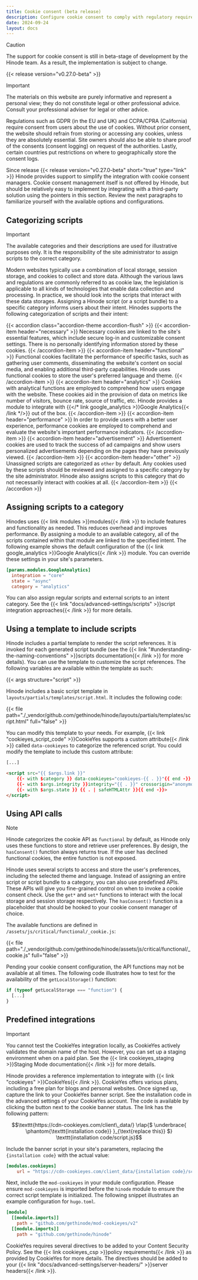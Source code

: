 ```yaml
---
title: Cookie consent (beta release)
description: Configure cookie consent to comply with regulatory requirements.
date: 2024-09-24
layout: docs
---
```


> [!CAUTION]
> The support for cookie consent is still in beta-stage of development by the Hinode team. As a result, the implementation is subject to change.

{{< release version="v0.27.0-beta" >}}

> [!IMPORTANT]
> The materials on this website are purely informative and represent a personal view; they do not constitute legal or other professional advice. Consult your professional adviser for legal or other advice.

Regulations such as GDPR (in the EU and UK) and CCPA/CPRA (California) require consent from users about the use of cookies. Without prior consent, the website should refrain from storing or accessing any cookies, unless they are absolutely essential. Site owners should also be able to share proof of the consents (consent logging) on request of the authorities. Lastly, certain countries put restrictions on where to geographically store the consent logs.

Since release {{< release version="v0.27.0-beta" short="true" type="link" >}} Hinode provides support to simplify the integration with cookie consent managers. Cookie consent management itself is not offered by Hinode, but should be relatively easy to implement by integrating with a third-party solution using the pointers in this section. Review the next paragraphs to familiarize yourself with the available options and configurations.

## Categorizing scripts

> [!IMPORTANT]
> The available categories and their descriptions are used for illustrative purposes only. It is the responsibility of the site administrator to assign scripts to the correct category.

Modern websites typically use a combination of local storage, session storage, and cookies to collect and store data. Although the various laws and regulations are commonly referred to as cookie law, the legislation is applicable to all kinds of technologies that enable data collection and processing. In practice, we should look into the scripts that interact with these data storages. Assigning a Hinode script (or a script bundle) to a specific category informs users about their intent. Hinodes supports the following categorization of scripts and their intent:

<!-- markdownlint-disable MD037 -->
{{< accordion class="accordion-theme accordion-flush" >}}
  {{< accordion-item header="necessary" >}}
    Necessary cookies are linked to the site's essential features, which include secure log-in and customizable consent settings. There is no personally identifying information stored by these cookies.
  {{< /accordion-item >}}
  {{< accordion-item header="functional" >}}
    Functional cookies facilitate the performance of specific tasks, such as gathering user comments, disseminating the website's content on social media, and enabling additional third-party capabilities. Hinode uses functional cookies to store the user's preferred language and theme.
  {{< /accordion-item >}}
  {{< accordion-item header="analytics" >}}
    Cookies with analytical functions are employed to comprehend how users engage with the website. These cookies aid in the provision of data on metrics like number of visitors, bounce rate, source of traffic, etc. Hinode provides a module to integrate with {{</* link google_analytics >}}Google Analytics{{< /link */>}} out of the box.
  {{< /accordion-item >}}
  {{< accordion-item header="performance" >}}
    In order to provide users with a better user experience, performance cookies are employed to comprehend and evaluate the website's important performance indicators.
  {{< /accordion-item >}}
  {{< accordion-item header="advertisement" >}}
    Advertisement cookies are used to track the success of ad campaigns and show users personalized advertisements depending on the pages they have previously viewed.
  {{< /accordion-item >}}
  {{< accordion-item header="other" >}}
    Unassigned scripts are categorized as `other` by default. Any cookies used by these scripts should be reviewed and assigned to a specific category by the site administrator. Hinode also assigns scripts to this category that do not necessarily interact with cookies at all.
  {{< /accordion-item >}}
{{< /accordion >}}
<!-- markdownlint-enable MD037 -->

## Assigning scripts to a category

Hinodes uses {{< link modules >}}modules{{< /link >}} to include features and functionality as needed. This reduces overhead and improves performance. By assigning a module to an available category, all of the scripts contained within that module are linked to the specified intent. The following example shows the default configuration of the {{< link google_analytics >}}Google Analytics{{< /link >}} module. You can override these settings in your site's parameters.

```toml
[params.modules.GoogleAnalytics]
  integration = "core"
  state = "async"
  category = "analytics"
```

You can also assign regular scripts and external scripts to an intent category. See the {{< link "docs/advanced-settings/scripts" >}}script integration approaches{{< /link >}} for more details.

## Using a template to include scripts

Hinode includes a partial template to render the script references. It is invoked for each generated script bundle (see the {{< link "#understanding-the-naming-conventions" >}}scripts documentation{{< /link >}} for more details). You can use the template to customize the script references. The following variables are available within the template as such:

{{< args structure="script" >}}

Hinode includes a basic script template in `layouts/partials/templates/script.html`. It includes the following code:

{{< file path="./_vendor/github.com/gethinode/hinode/layouts/partials/templates/script.html" full="false" >}}

You can modify this template to your needs. For example, {{< link "cookieyes_script_code" >}}CookieYes supports a custom attribute{{< /link >}} called `data-cookieyes` to categorize the referenced script. You could modify the template to include this custom attribute:

```html {hl_lines=[4]}
[...]

<script src="{{ $args.link }}"
    {{- with $category }} data-cookieyes="cookieyes-{{ . }}"{{ end -}}
    {{- with $args.integrity }}integrity="{{ . }}" crossorigin="anonymous"{{ end }}
    {{- with $args.state }} {{ . | safeHTMLAttr }}{{ end -}}>
</script>
```

## Using API calls

> [!NOTE]
> Hinode categorizes the cookie API as `functional` by default, as Hinode only uses these functions to store and retrieve user preferences. By design, the `hasConsent()` function always returns true. If the user has declined functional cookies, the entire function is not exposed.

Hinode uses several scripts to access and store the user's preferences, including the selected theme and language. Instead of assigning an entire script or script bundle to a category, you can also use predefined APIs. These APIs will give you fine-grained control on when to invoke a cookie consent check. Use the `get*` and `set*` functions to interact with the local storage and session storage respectively. The `hasConsent()` function is a placeholder that should be hooked to your cookie consent manager of choice.

The available functions are defined in `/assets/js/critical/functional/_cookie.js`:

{{< file path="./_vendor/github.com/gethinode/hinode/assets/js/critical/functional/_cookie.js" full="false" >}}

Pending your cookie consent configuration, the API functions may not be available at all times. The following code illustrates how to test for the availability of the `getLocalStorage()` function:

```js
if (typeof getLocalStorage === "function") {
  [...]
}
```

## Predefined integrations

> [!IMPORTANT]
> You cannot test the CookieYes integration locally, as CookieYes actively validates the domain name of the host. However, you can set up a staging environment when on a paid plan. See the {{< link cookieyes_staging >}}Staging Mode documentation{{< /link >}} for more details.

Hinode provides a reference implementation to integrate with {{< link "cookieyes" >}}CookieYes{{< /link >}}. CookieYes offers various plans, including a free plan for blogs and personal websites. Once signed up, capture the link to your CookieYes banner script. See the installation code in the advanced settings of your CookieYes account. The code is available by clicking the button next to the cookie banner status. The link has the following pattern:

```math {class="mb-4"}
\texttt{https://cdn-cookieyes.com/client\_data/}

\rlap{$
    \underbrace{
        \phantom{\texttt{installation code}}
    }_{\text{replace this}}
$}

\texttt{installation code/script.js}
```

Include the banner script in your site's parameters, replacing the `{installation code}` with the actual value:

```toml
[modules.cookieyes]
    url = "https://cdn-cookieyes.com/client_data/{installation code}/script.js"
```

Next, include the `mod-cookieyes` in your module configuration. Please ensure `mod-cookieyes` is imported before the `hinode` module to ensure the correct script template is initialized. The following snippet illustrates an example configuration for `hugo.toml`.

```toml
[module]
  [[module.imports]]
    path = "github.com/gethinode/mod-cookieyes/v2"
  [[module.imports]]
    path = "github.com/gethinode/hinode"
```

CookieYes requires several directives to be added to your Content Security Policy. See the {{< link cookieyes_csp >}}policy requirements{{< /link >}} as provided by CookieYes for more details. The directives should be added to your {{< link "docs/advanced-settings/server-headers/" >}}server headers{{< /link >}}.
